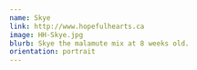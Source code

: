 ```yaml
---
name: Skye
link: http://www.hopefulhearts.ca
image: HH-Skye.jpg
blurb: Skye the malamute mix at 8 weeks old.
orientation: portrait
---
```

